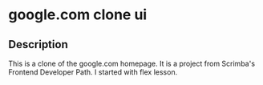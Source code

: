# google.com clone ui

## Description

This is a clone of the google.com homepage. It is a project from Scrimba's Frontend Developer Path.
I started with flex lesson.
